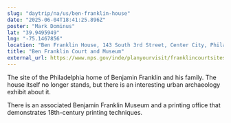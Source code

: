 ```yaml
---
slug: "daytrip/na/us/ben-franklin-house"
date: "2025-06-04T18:41:25.896Z"
poster: "Mark Dominus"
lat: "39.9495949"
lng: "-75.1467856"
location: "Ben Franklin House, 143 South 3rd Street, Center City, Philadelphia, Philadelphia County, Pennsylvania, 19106, United States"
title: "Ben Franklin Court and Museum"
external_url: https://www.nps.gov/inde/planyourvisit/franklincourtsites.htm
---
```

The site of the Philadelphia home of Benjamin Franklin and his family.  The house itself no longer stands, but there is an interesting urban archaeology exhibit about it.

There is an associated Benjamin Franklin Museum and a printing office that demonstrates 18th-century printing techniques.

